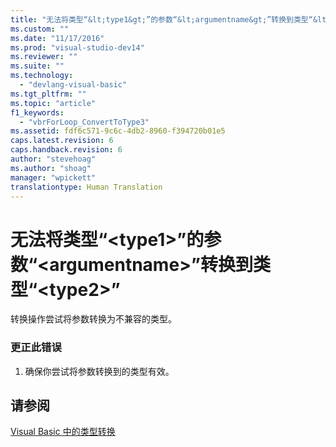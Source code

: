 ```yaml
---
title: "无法将类型“&lt;type1&gt;”的参数“&lt;argumentname&gt;”转换到类型“&lt;type2&gt;” | Microsoft Docs"
ms.custom: ""
ms.date: "11/17/2016"
ms.prod: "visual-studio-dev14"
ms.reviewer: ""
ms.suite: ""
ms.technology: 
  - "devlang-visual-basic"
ms.tgt_pltfrm: ""
ms.topic: "article"
f1_keywords: 
  - "vbrForLoop_ConvertToType3"
ms.assetid: fdf6c571-9c6c-4db2-8960-f394720b01e5
caps.latest.revision: 6
caps.handback.revision: 6
author: "stevehoag"
ms.author: "shoag"
manager: "wpickett"
translationtype: Human Translation
---
```

# 无法将类型“&lt;type1&gt;”的参数“&lt;argumentname&gt;”转换到类型“&lt;type2&gt;”
转换操作尝试将参数转换为不兼容的类型。  
  
### 更正此错误  
  
1.  确保你尝试将参数转换到的类型有效。  
  
## 请参阅  
 [Visual Basic 中的类型转换](../../visual-basic/programming-guide/language-features/data-types/type-conversions.md)